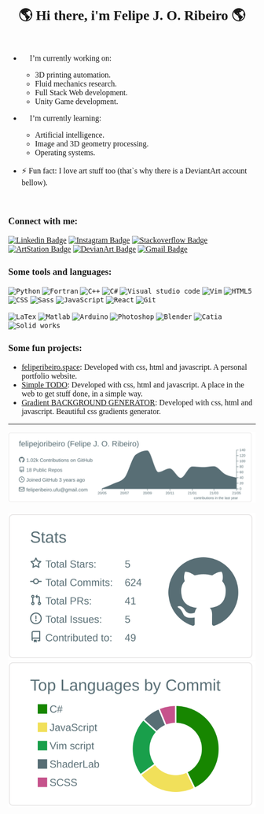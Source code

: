 <h1 align="center" style="font-family: 'Times', sans-serif;">🌎 Hi there, i'm Felipe J. O. Ribeiro 🌎 </h1>

<div style="font-size:1rem;display: flex;flex-direction: column; align-items:center;justify-content: center;font-family: 'Times', sans-serif;">


- 👨 I’m currently working on:
  - 3D printing automation.
  - Fluid mechanics research.
  - Full Stack Web development.
  - Unity Game development.
  
- 👶 I’m currently learning:
  - Artificial intelligence.
  - Image and 3D geometry processing.
  - Operating systems.
  
- ⚡ Fun fact: I love art stuff too (that`s why there is a DeviantArt account bellow).

<div>

### Connect with me:

[![Linkedin Badge](https://img.shields.io/badge/-LinkedIn-blue?style=flat-square&logo=Linkedin&logoColor=white&link=https://https://www.linkedin.com/in/felipe-jose-oliveira-ribeiro-696680159/)](https://www.linkedin.com/in/felipejoribeiro)
[![Instagram Badge](https://img.shields.io/badge/-Instagram-C13584?style=flat-quare&labelColor=C13584&logo=instagram&logoColor=white&link=https://https://www.instagram.com/eduamaro.m/)](https://www.instagram.com/felipe_joribeiro/)
[![Stackoverflow Badge](https://img.shields.io/badge/-stackoverflow-orange?style=flat-quare&labelColor=orange&logo=stackoverflow&logoColor=white&link=https://https://stackoverflow.com/users/10725677/felipe-j-o-ribeiro)](https://stackoverflow.com/users/10725677/felipe-j-o-ribeiro)
[![ArtStation Badge](https://img.shields.io/badge/-ArtStation-2A79C6?style=flat-square&logo=ArtStation&logoColor=white&link=https://www.artstation.com/felipejoribeiro)](https://www.artstation.com/felipejoribeiro)
[![DevianArt Badge](https://img.shields.io/badge/-DeviantArt-2F4B2F?style=flat-square&logo=DeviantArt&logoColor=white&link=https://www.deviantart.com/felipejoseoliveira)](https://www.deviantart.com/felipejoseoliveira)
[![Gmail Badge](https://img.shields.io/badge/-Gmail-c14438?style=flat-square&logo=Gmail&logoColor=white&link=mailto:feliperibeiro.ufu@gmail.com)](mailto:feliperibeiro.ufu@gmail.com)

### Some tools and languages:
<code><img alt="Python" width="40px" src="https://external-content.duckduckgo.com/iu/?u=http%3A%2F%2Fclipart-library.com%2Fnew_gallery%2F289-2896071_python-logo-png-165709.png&f=1&nofb=1" /></code>
<code><img alt="Fortran" width="40px" src="https://external-content.duckduckgo.com/iu/?u=https%3A%2F%2Fkrvajalm.gallerycdn.vsassets.io%2Fextensions%2Fkrvajalm%2Flinter-gfortran%2F2.0.1%2F1540148929216%2FMicrosoft.VisualStudio.Services.Icons.Default&f=1&nofb=1" /></code>
<code><img alt="C++" width="40px" src="https://isocpp.org/files/img/cpp_logo.png" /></code>
<code><img alt="C#" width="40px" src="https://camo.githubusercontent.com/369a566d07a0328bc24635d41213b63d224871694410dd9e5f172fb1c8fbb41d/68747470733a2f2f6c6f676f6469782e636f6d2f6c6f676f2f3737333632342e706e67" /></code>
<code><img alt="Visual studio code" width="40px" src="https://external-content.duckduckgo.com/iu/?u=https%3A%2F%2Fupload.wikimedia.org%2Fwikipedia%2Fcommons%2Fthumb%2F9%2F9a%2FVisual_Studio_Code_1.35_icon.svg%2F1200px-Visual_Studio_Code_1.35_icon.svg.png&f=1&nofb=1" /></code>
<code><img alt="Vim" width="40px" src="https://upload.wikimedia.org/wikipedia/commons/thumb/9/9f/Vimlogo.svg/1022px-Vimlogo.svg.png" /></code>
<code><img alt="HTML5" width="40px" src="https://image.flaticon.com/icons/svg/226/226269.svg" /></code>
<code><img alt="CSS" width="40px" src="https://image.flaticon.com/icons/svg/732/732190.svg" /></code>
<code><img alt="Sass" width="40px" src="https://sass-lang.com/assets/img/logos/logo-b6e1ef6e.svg" /></code>
<code><img alt="JavaScript" width="40px" src="https://external-content.duckduckgo.com/iu/?u=https%3A%2F%2Ftse3.mm.bing.net%2Fth%3Fid%3DOIP.Dk_c6Kwi4JaIxYDlvE3NfQHaHa%26pid%3DApi&f=1" /></code>
<code><img alt="React" width="40px" src="https://external-content.duckduckgo.com/iu/?u=https%3A%2F%2Fwww.kindpng.com%2Fpicc%2Fm%2F19-195049_react-js-logo-svg-hd-png-download.png&f=1&nofb=1" /></code>
<code><img alt="Git" width="40px" src="https://cdn.worldvectorlogo.com/logos/git-icon.svg" /></code>

[comment]: <> (<code><img alt="Deno" width="40px" src="https://upload.wikimedia.org/wikipedia/commons/thumb/8/84/Deno.svg/1200px-Deno.svg.png" /></code>
<code><img alt="NodeJs" width="40px" src="https://cdn.worldvectorlogo.com/logos/nodejs-icon.svg" /></code>
<code><img alt="SQL" width="40px" src="https://www.freepnglogos.com/uploads/logo-mysql-png/logo-mysql-mysql-logo-png-images-are-download-crazypng-15.png" /></code>
<code><img alt="php" width="40px" src="https://www.iconfinder.com/data/icons/popular-services-brands/512/php-512.png" /></code>
<code><img alt="Apache2" width="40px" src="https://7-views.com/wp-content/uploads/2018/10/images_icons_products_products_apache_logo_v2-2.png" /></code>
<code><img alt="WireShark" width="40px" src="https://icons.iconarchive.com/icons/papirus-team/papirus-apps/512/wireshark-icon.png" /></code>)

<code><img alt="LaTex" width="40px" src="https://external-content.duckduckgo.com/iu/?u=http%3A%2F%2Fupload.wikimedia.org%2Fwikipedia%2Fcommons%2Fthumb%2F9%2F95%2FTeXShop_icon.png%2F600px-TeXShop_icon.png&f=1&nofb=1" /></code>
<code><img alt="Matlab" width="40px" src="https://external-content.duckduckgo.com/iu/?u=https%3A%2F%2Fmatlababc.files.wordpress.com%2F2015%2F08%2Fmatlab_logo.png&f=1&nofb=1" /></code>
<code><img alt="Arduino" width="40px" src="https://seeklogo.com/images/A/arduino-logo-BC7CBC1DAA-seeklogo.com.png" /></code>
<code><img alt="Photoshop" width="40px" src="https://cdn.worldvectorlogo.com/logos/photoshop-cc.svg" /></code>
<code><img alt="Blender" width="40px" src="https://external-content.duckduckgo.com/iu/?u=https%3A%2F%2Fupload.wikimedia.org%2Fwikipedia%2Fcommons%2Fthumb%2F0%2F0c%2FBlender_logo_no_text.svg%2F1252px-Blender_logo_no_text.svg.png&f=1&nofb=1" /></code>
<code><img alt="Catia" width="40px" src="https://www.3ds.com/fileadmin/3DS_Share/Default_images/Pages/default-200X200.jpg" /></code>
<code><img alt="Solid works" width="40px" src="https://encrypted-tbn0.gstatic.com/images?q=tbn:ANd9GcTB2huTD4pgnil4JWcoWyejZUoH1gn3Oo9Iyw&usqp=CAU"/></code>




### Some fun projects:
- [feliperibeiro.space](https://feliperibeiro.space/): Developed with css, html and javascript. A personal portfolio website.
- [Simple TODO](https://felipejoribeiro.github.io/simple_todo/): Developed with css, html and javascript. A place in the web to get stuff done, in a simple way.
- [Gradient BACKGROUND GENERATOR](https://felipejoribeiro.github.io/simple_back_ground_picker/): Developed with css, html and javascript. Beautiful css gradients generator.

---

[![](./profile-summary-card-output/default/0-profile-details.svg)](https://github.com/vn7n24fzkq/github-profile-summary-cards)
![![](./profile-summary-card-output/default/1-repos-per-language.svg)](https://github.com/vn7n24fzkq/github-profile-summary-cards)
[![](./profile-summary-card-output/default/3-stats.svg)](https://github.com/vn7n24fzkq/github-profile-summary-cards)
[![](./profile-summary-card-output/default/2-most-commit-language.svg)](https://github.com/vn7n24fzkq/github-profile-summary-cards)

[comment]: <a href="https://github.com/anuraghazra/github-readme-stats">
[comment]:   <img align="left" src="https://github-readme-stats.vercel.app/api?username=felipejoribeiro&show_icons=true&hide_border=true&count_private=true&hide=issues" />
[comment]: </a> 

